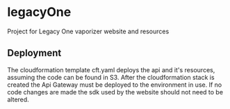 # legacyOne
Project for Legacy One vaporizer website and resources

## Deployment
The cloudformation template cft.yaml deploys the api and it's resources, assuming the code can be found in S3.
After the cloudformation stack is created the Api Gateway must be deployed to the environment in use.
If no code changes are made the sdk used by the website should not need to be altered.